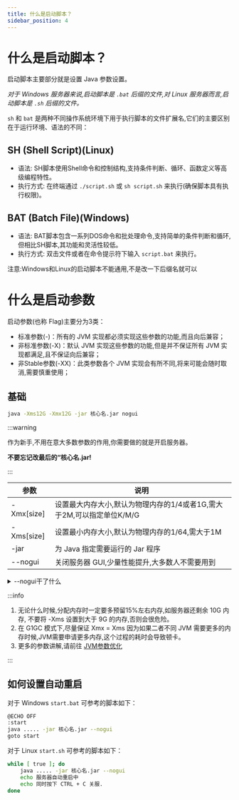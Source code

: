 ```yaml
---
title: 什么是启动脚本？
sidebar_position: 4
---
```


# 什么是启动脚本？

启动脚本主要部分就是设置 Java 参数设置。

*对于 Windows 服务器来说,启动脚本是 `.bat` 后缀的文件,对 Linux 服务器而言,启动脚本是 `.sh` 后缀的文件。*

`sh` 和 `bat` 是两种不同操作系统环境下用于执行脚本的文件扩展名,它们的主要区别在于运行环境、语法的不同：

## SH (Shell Script)(Linux)

* 语法: SH脚本使用Shell命令和控制结构,支持条件判断、循环、函数定义等高级编程特性。
* 执行方式: 在终端通过 `./script.sh` 或 `sh script.sh` 来执行(确保脚本具有执行权限)。

## BAT (Batch File)(Windows)

* 语法: BAT脚本包含一系列DOS命令和批处理命令,支持简单的条件判断和循环,但相比SH脚本,其功能和灵活性较低。
* 执行方式: 双击文件或者在命令提示符下输入 `script.bat` 来执行。

注意:Windows和Linux的启动脚本不能通用,不是改一下后缀名就可以

# 什么是启动参数

启动参数(也称 Flag)主要分为3类：

* 标准参数(-)：所有的 JVM 实现都必须实现这些参数的功能,而且向后兼容；
* 非标准参数(-X)：默认 JVM 实现这些参数的功能,但是并不保证所有 JVM 实现都满足,且不保证向后兼容；
* 非Stable参数(-XX)：此类参数各个 JVM 实现会有所不同,将来可能会随时取消,需要慎重使用；

## 基础

```bash
java -Xms12G -Xmx12G -jar 核心名.jar nogui
```

:::warning

作为新手,不用在意大多数参数的作用,你需要做的就是开启服务器。

**不要忘记改最后的“核心名.jar!**

:::

| 参数 | 说明 |
| ----------- | ----------- |
| -Xmx[size] | 设置最大内存大小,默认为物理内存的1/4或者1G,需大于2M,可以指定单位K/M/G |
| -Xms[size] | 设置最小内存大小,默认为物理内存的1/64,需大于1M |
| -jar | 为 Java 指定需要运行的 Jar 程序 |
| --nogui | 关闭服务器 GUI,少量性能提升,大多数人不需要用到 |

<details>
  <summary>--nogui干了什么</summary>

不显示类似下面的GUI

![](_images/nogui.jpg)

真的,这个GUI一点用没有,别开它了

</details>

:::info

1. 无论什么时候,分配内存时一定要多预留15%左右内存,如服务器还剩余 10G 内存, 不要将 -Xms 设置到大于 9G 的内存,否则会很危险。
2. 在 G1GC 模式下,尽量保证 Xmx = Xms 因为如果二者不同 JVM 需要更多的内存时候,JVM需要申请更多内存,这个过程的耗时会导致顿卡。
3. 更多的参数讲解,请前往 [JVM参数优化](https://yizhan.wiki/NitWikit/Java/process/maintenance/optimize/jvm-optimization)

:::

## 如何设置自动重启

对于 Windows `start.bat` 可参考的脚本如下：

```bash
@ECHO OFF
:start
java ..... -jar 核心名.jar --nogui
goto start
```

对于 Linux `start.sh` 可参考的脚本如下：

```bash
while [ true ]; do
    java ..... -jar 核心名.jar --nogui
    echo 服务器自动重启中
    echo 同时按下 CTRL + C 关服.
done
```